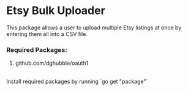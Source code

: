 # Etsy Bulk Uploader

This package allows a user to upload multiple Etsy listings at once by entering them all into a CSV file. 
</br>
### Required Packages:
1. github.com/dghubble/oauth1
</br>
Install required packages by running `go get "package"`